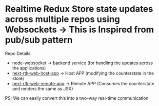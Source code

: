 # Realtime Redux Store state updates across multiple repos using Websockets -> This is Inspired from pub/sub pattern

Repo Details:

- node-websocket -> backend service (for handling the updates across the applications)
- [next-rtk-web-host-app](https://github.com/Abhishek765/next-13-rtk-websockets/tree/host-app) -> Host APP (modifying the counterstate in the store)
- [next-rtk-web-remote-app](https://github.com/Abhishek765/next-13-rtk-websockets/tree/remote-app) -> Remote APP (Consumes the counterstate and renders the same as JSX)

PS: We can easily convert this into a two-way real-time communication
